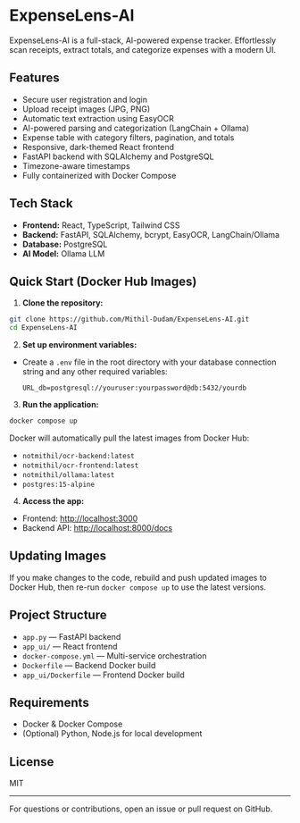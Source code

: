 # ExpenseLens-AI

ExpenseLens-AI is a full-stack, AI-powered expense tracker. Effortlessly scan receipts, extract totals, and categorize expenses with a modern UI.

## Features

- Secure user registration and login
- Upload receipt images (JPG, PNG)
- Automatic text extraction using EasyOCR
- AI-powered parsing and categorization (LangChain + Ollama)
- Expense table with category filters, pagination, and totals
- Responsive, dark-themed React frontend
- FastAPI backend with SQLAlchemy and PostgreSQL
- Timezone-aware timestamps
- Fully containerized with Docker Compose

## Tech Stack

- **Frontend:** React, TypeScript, Tailwind CSS
- **Backend:** FastAPI, SQLAlchemy, bcrypt, EasyOCR, LangChain/Ollama
- **Database:** PostgreSQL
- **AI Model:** Ollama LLM

## Quick Start (Docker Hub Images)

1. **Clone the repository:**

```sh
git clone https://github.com/Mithil-Dudam/ExpenseLens-AI.git
cd ExpenseLens-AI
```

2. **Set up environment variables:**

- Create a `.env` file in the root directory with your database connection string and any other required variables:
  ```env
  URL_db=postgresql://youruser:yourpassword@db:5432/yourdb
  ```

3. **Run the application:**

```sh
docker compose up
```

Docker will automatically pull the latest images from Docker Hub:

- `notmithil/ocr-backend:latest`
- `notmithil/ocr-frontend:latest`
- `notmithil/ollama:latest`
- `postgres:15-alpine`

4. **Access the app:**

- Frontend: [http://localhost:3000](http://localhost:3000)
- Backend API: [http://localhost:8000/docs](http://localhost:8000/docs)

## Updating Images

If you make changes to the code, rebuild and push updated images to Docker Hub, then re-run `docker compose up` to use the latest versions.

## Project Structure

- `app.py` — FastAPI backend
- `app_ui/` — React frontend
- `docker-compose.yml` — Multi-service orchestration
- `Dockerfile` — Backend Docker build
- `app_ui/Dockerfile` — Frontend Docker build

## Requirements

- Docker & Docker Compose
- (Optional) Python, Node.js for local development

## License

MIT

---

For questions or contributions, open an issue or pull request on GitHub.
